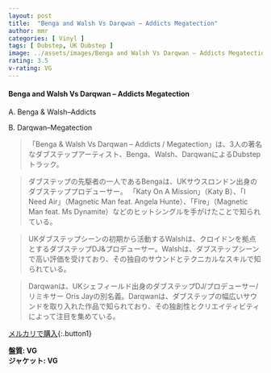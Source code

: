 ```yaml
---
layout: post
title:  "Benga and Walsh Vs Darqwan – Addicts Megatection"
author: mmr
categories: [ Vinyl ]
tags: [ Dubstep, UK Dubstep ]
image: ../assets/images/Benga and Walsh Vs Darqwan – Addicts Megatection.jpg
rating: 3.5
v-rating: VG
---
```


#### Benga and Walsh Vs Darqwan – Addicts Megatection

A. Benga & Walsh–Addicts

B. Darqwan–Megatection

> 「Benga & Walsh Vs Darqwan – Addicts / Megatection」は、3人の著名なダブステップアーティスト、Benga、Walsh、DarqwanによるDubstepトラック。

> ダブステップの先駆者の一人であるBengaは、UKサウスロンドン出身のダブステッププロデューサー。 「Katy On A Mission」（Katy B）、「I Need Air」（Magnetic Man feat. Angela Hunte）、「Fire」（Magnetic Man feat. Ms Dynamite）などのヒットシングルを手がけたことで知られている。

> UKダブステップシーンの初期から活動するWalshは、クロイドンを拠点とするダブステップDJ&プロデューサー。Walshは、ダブステップシーンで高い評価を受けており、その独自のサウンドとテクニカルなスキルで知られている。

> Darqwanは、UKシェフィールド出身のダブステップDJ/プロデューサー/リミキサー Oris Jayの別名義。Darqwanは、ダブステップの幅広いサウンドを取り入れた作品で知られており、その独創性とクリエイティビティによって注目を集めている。

[メルカリで購入](https://jp.mercari.com/item/m84498913064){:.button1}

<div class="mt-4 mb-4 d-flex align-items-center">
<strong class="mr-1">盤質: VG</strong>
</div>
<div class="mt-4 mb-4 d-flex align-items-center">
<strong class="mr-1">ジャケット: VG</strong>
</div>
